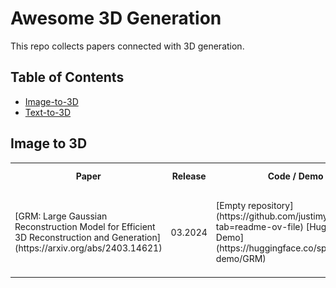 # Awesome 3D Generation

This repo collects papers connected with 3D generation.

## Table of Contents
- [Image-to-3D](#image-to-3d)
- [Text-to-3D](#text-to-3d)

## Image to 3D



<table>
  <tr>
    <th>Paper</th>
    <th>Release</th>
    <th>Code / Demo</th>
	<th>Testing Results</th>
  </tr>
  <tr>
    <td>[GRM: Large Gaussian Reconstruction Model for Efficient 3D Reconstruction and Generation](https://arxiv.org/abs/2403.14621)</td>
    <td>03.2024</td>
    <td>[Empty repository](https://github.com/justimyhxu/GRM?tab=readme-ov-file) [HuggingFace Demo](https://huggingface.co/spaces/GRM-demo/GRM)</td>
	<td><p> <img src="assets/GRM/dreamcraft3d_00.png" width="100" />  <img src="assets/GRM/gs.gif" width="100" /> </p></td>
  </tr>
</table>
